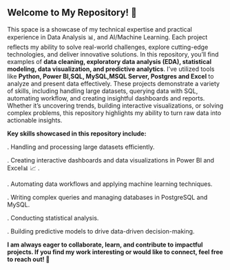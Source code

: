 
## Welcome to My Repository! 🚀

This space is a showcase of my technical expertise and practical experience in  Data Analysis 📊, and AI/Machine Learning. Each project reflects my ability to solve real-world challenges, explore cutting-edge technologies, and deliver innovative solutions. In this repository, you’ll find examples of **data cleaning, exploratory data analysis (EDA), statistical modeling, data visualization, and predictive analytics**. I’ve utilized tools like **Python, Power BI,SQL, MySQL,MSQL Server, Postgres and Excel** to analyze and present data effectively. These projects demonstrate a variety of skills, including handling large datasets, querying data with SQL, automating workflow, and creating insightful dashboards and reports. Whether it’s uncovering trends, building interactive visualizations, or solving complex problems, this repository highlights my ability to turn raw data into actionable insights.

**Key skills showcased in this repository include:**

. Handling and processing large datasets efficiently.

. Creating interactive dashboards and data visualizations in Power BI and Excel📊 📈 .

. Automating data workflows and applying machine learning techniques.

. Writing complex queries and managing databases in PostgreSQL and MySQL.

. Conducting statistical analysis.

. Building predictive models to drive data-driven decision-making.

**I am always eager to collaborate, learn, and contribute to impactful projects. If you find my work interesting or would like to connect, feel free to reach out! 🚀**

